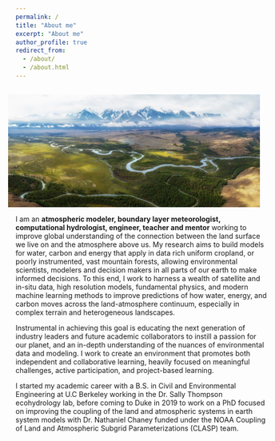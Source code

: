 ```yaml
---
permalink: /
title: "About me"
excerpt: "About me"
author_profile: true
redirect_from: 
  - /about/
  - /about.html
---
```


<img src="../files/het_banner.webp" alt="Image showing a heterogeneous landscape with rivers, forest, grassland, marsh, and mountains with shallow and deep clouds" style="float:right;max-width:100%;height:auto;padding:15px;"/>

I am an **atmospheric modeler, boundary layer meteorologist, computational hydrologist, engineer, teacher and mentor** working to improve global understanding of the connection between the land surface we live on and the atmosphere above us. My research aims to build models for water, carbon and energy that apply in data rich uniform cropland, or poorly instrumented, vast mountain forests, allowing environmental scientists, modelers and decision makers in all parts of our earth to make informed decisions. To this end, I work to harness a wealth of satellite and in-situ data, high resolution models, fundamental physics, and modern machine learning methods to improve predictions of how water, energy, and carbon moves across the land-atmosphere continuum, especially in complex terrain and heterogeneous landscapes. 

Instrumental in achieving this goal is educating the next generation of industry leaders and future academic collaborators to instill a passion for our planet, and an in-depth understanding of the nuances of environmental data and modeling.  I work to create an environment that promotes both independent and collaborative learning, heavily focused on meaningful challenges, active participation, and project-based learning.

I started my academic career with a B.S. in Civil and Environmental Engineering at U.C Berkeley working in the Dr. Sally Thompson ecohydrology lab, before coming to Duke in 2019 to work on a PhD focused on improving the coupling of the land and atmospheric systems in earth system models with Dr. Nathaniel Chaney funded under the NOAA Coupling of Land and Atmospheric Subgrid Parameterizations (CLASP) team.

